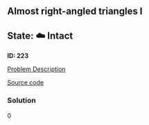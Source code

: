 ## Almost right-angled triangles I

## State: :cloud: **Intact**

**ID: 223**

[Problem Description](https://projecteuler.net/problem=223)

[Source code](main.cpp)

### Solution
0